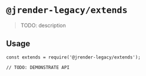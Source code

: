 # `@jrender-legacy/extends`

> TODO: description

## Usage

```
const extends = require('@jrender-legacy/extends');

// TODO: DEMONSTRATE API
```
